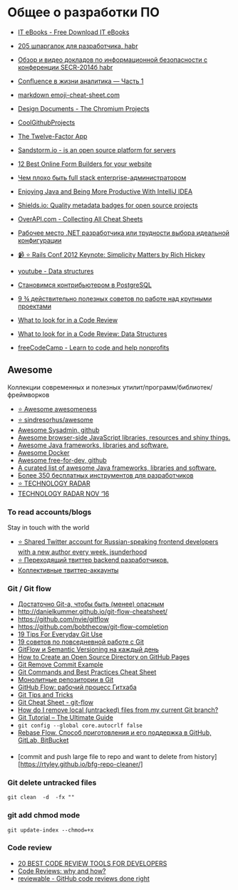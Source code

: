 # Общее о разработки ПО

 - [IT eBooks - Free Download IT eBooks](http://it-ebooks.info/)
 - [205 шпаргалок для разработчика, habr](http://habrahabr.ru/post/254585/)
 - [Обзор и видео докладов по информационной безопасности с конференции SECR-2014б habr](http://habrahabr.ru/post/263591/)  
 - [Confluence в жизни аналитика — Часть 1](http://analyst.by/rmt/confluence-v-zhizni-analitika-chast-1)
 - [markdown emoji-cheat-sheet.com](http://www.emoji-cheat-sheet.com/)
 - [Design Documents - The Chromium Projects](http://www.chromium.org/developers/design-documents)
 - [CoolGithubProjects](https://www.coolgithubprojects.com/)
 - [The Twelve-Factor App](http://12factor.net/)

 - [Sandstorm.io - is an open source platform for servers](https://apps.sandstorm.io/)
 - [12 Best Online Form Builders for your website](http://codecondo.com/12-best-online-form-builders-for-your-website/)
 - [Чем плохо быть full stack enterprise-администратором](https://habrahabr.ru/post/278485/)
 - [Enjoying Java and Being More Productive With IntelliJ IDEA](https://dzone.com/articles/enjoying-java-and-being-more-productive-with-intel-1)
 - [Shields.io: Quality metadata badges for open source projects ](http://shields.io/)
 - [OverAPI.com - Collecting All Cheat Sheets](http://overapi.com)
 - [Рабочее место .NET разработчика или трудности выбора идеальной конфигурации](https://habrahabr.ru/company/retailrocket/blog/301750/)
 - [:video_camera: :star: Rails Conf 2012 Keynote: Simplicity Matters by Rich Hickey](https://www.youtube.com/watch?v=rI8tNMsozo0)
 - [youtube - Data structures](https://www.youtube.com/playlist?list=PL2_aWCzGMAwI3W_JlcBbtYTwiQSsOTa6P)
 - [Становимся контрибьютером в PostgreSQL](https://habrahabr.ru/company/postgrespro/blog/308442/)
 - [9 ¾ действительно полезных советов по работе над крупными проектами](https://habrahabr.ru/post/305280/)
 - [What to look for in a Code Review](https://blog.jetbrains.com/upsource/2015/07/23/what-to-look-for-in-a-code-review/)
 - [What to look for in a Code Review: Data Structures](https://blog.jetbrains.com/upsource/2015/08/20/what-to-look-for-in-a-code-review-data-structures/)
 - [freeCodeCamp - Learn to code and help nonprofits](https://github.com/freeCodeCamp/freeCodeCamp)

## Awesome
   Коллекции современных и полезных утилит/программ/библиотек/фреймворков

 - [:star: Awesome awesomeness](https://github.com/bayandin/awesome-awesomeness)
 - [:star: sindresorhus/awesome](https://github.com/sindresorhus/awesome)
 - [Awesome Sysadmin, github](https://github.com/n1trux/awesome-sysadmin)
 - [Awesome browser-side JavaScript libraries, resources and shiny things.](https://github.com/sorrycc/awesome-javascript)
 - [Awesome Java frameworks, libraries and software.](https://github.com/akullpp/awesome-java)
 - [Awesome Docker](http://veggiemonk.github.io/awesome-docker/)
 - [Awesome free-for-dev, github](https://github.com/ripienaar/free-for-dev)
 - [A curated list of awesome Java frameworks, libraries and software.](https://github.com/akullpp/awesome-java)
 - [Более 350 бесплатных инструментов для разработчиков](https://habrahabr.ru/company/it-grad/blog/270589/)
 - [:star: TECHNOLOGY RADAR](https://www.thoughtworks.com/radar)
 - [TECHNOLOGY RADAR NOV ‘16](https://assets.thoughtworks.com/assets/technology-radar-nov-2016-en.pdf)

### To read accounts/blogs
Stay in touch with the world

- [:star: Shared Twitter account for Russian-speaking frontend developers with a new author every week. jsunderhood](https://twitter.com/jsunderhood)
- [:star: Переходящий твиттер backend разработчиков.](https://twitter.com/backendsecret)
- [Коллективные твиттер-аккаунты](http://bizikov.tumblr.com/post/131029442334/%D0%BD%D0%B5%D0%B4%D0%B5%D0%BB%D1%8F-cssunderhood)

### Git / Git flow
 - [Достаточно Git-а, чтобы быть (менее) опасным](http://habrahabr.ru/post/268951/)
 - http://danielkummer.github.io/git-flow-cheatsheet/
 - https://github.com/nvie/gitflow
 - https://github.com/bobthecow/git-flow-completion
 - [19 Tips For Everyday Git Use](http://www.alexkras.com/19-git-tips-for-everyday-use/)
 - [19 советов по повседневной работе с Git](https://habrahabr.ru/company/mailru/blog/267595/)
 - [GitFlow и Semantic Versioning на каждый день](https://habrahabr.ru/post/267889/)
 - [How to Create an Open Source Directory on GitHub Pages](http://webdesign.tutsplus.com/tutorials/how-to-create-an-open-source-directory-on-github-pages--cms-26225)
 - [Git Remove Commit Example](https://examples.javacodegeeks.com/software-development/git/git-remove-commit-example)
 - [Git Commands and Best Practices Cheat Sheet](http://zeroturnaround.com/rebellabs/git-commands-and-best-practices-cheat-sheet/)
 - [Монолитные репозитории в Git](https://habrahabr.ru/post/280358/)
 - [GitHub Flow: рабочий процесс Гитхаба](https://habrahabr.ru/post/189046/)
 - [Git Tips and Tricks](https://www.algotech.solutions/blog/engineering/git-tips-tricks/)
 - [Git Cheat Sheet - git-flow](https://github.com/arslanbilal/git-cheat-sheet)
 - [How do I remove local (untracked) files from my current Git branch?](http://stackoverflow.com/questions/61212/how-do-i-remove-local-untracked-files-from-my-current-git-branch)
 - [Git Tutorial – The Ultimate Guide](https://www.javacodegeeks.com/2016/07/git-tutorial.html)
 - `git config --global core.autocrlf false`
 - [Rebase Flow. Способ приготовления и его поддержка в GitHub, GitLab, BitBucket](https://habrahabr.ru/company/at_consulting/blog/283326)

####
 - [commit and push large file to repo and want to delete from history][https://rtyley.github.io/bfg-repo-cleaner/]

### Git delete untracked files
 `git clean  -d  -fx ""`

### git add chmod mode
 `git update-index --chmod=+x`

### Code review
 - [20 BEST CODE REVIEW TOOLS FOR DEVELOPERS](http://www.devstrend.com/20-best-code-review-tools-for-developers/)
 - [Code Reviews: why and how?](https://www.kenneth-truyers.net/2016/04/08/code-reviews-why-and-how/)
 - [reviewable - GitHub code reviews done right](https://reviewable.io/)

